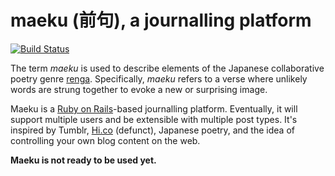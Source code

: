 # maeku (前句), a journalling platform

[![Build Status][travis-ci-badge]][travis-ci-maeku]

[travis-ci-badge]: https://travis-ci.com/maeku/maeku.svg?branch=master
[travis-ci-maeku]: https://travis-ci.com/maeku/maeku

The term *maeku* is used to describe elements of the Japanese collaborative
poetry genre [renga][1]. Specifically, *maeku* refers to a verse where unlikely
words are strung together to evoke a new or surprising image. 

Maeku is a [Ruby on Rails][2]-based journalling platform. Eventually, it will
support multiple users and be extensible with multiple post types. It's inspired
by Tumblr, [Hi.co][3] (defunct), Japanese poetry, and the idea of controlling
your own blog content on the web. 

**Maeku is not ready to be used yet.**

[1]: https://en.wikipedia.org/wiki/Renga
[2]: https://https://rubyonrails.org
[3]: https://medium.com/@craigmod/archiving-our-online-communities-e5868eab4d9a

